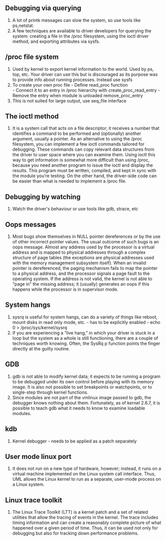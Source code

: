## Debugging via querying
  1. A lot of printk messages can slow the system, so use tools like ps,netstat.
  2. A few techniques are available to driver developers for querying the system: creating a file in the /proc filesystem, using the ioctl driver method, and exporting attributes via sysfs.

## /proc file system
  1. Used by kernel to export kernel information to the world. Used by ps, top, etc.  Your driver can use this but is discouraged as its purpose was to provide info about running processes. Instead use sysfs
  2. To create your own proc file
    - Define read\_proc function  
    - Connect it to an entry in /proc hierarchy with create\_proc\_read\_entry
    - Remove the entry when module is unloaded remove\_proc\_entry
  3. This is not suited for large output, use seq\_file interface 

## The ioctl method
  1. It is a system call that acts on a file descriptor; it receives a number that identifies a command to be performed and (optionally) another argument, usually a pointer. As an alternative to using the /proc filesystem, you can implement a few ioctl commands tailored for debugging. These commands can copy relevant data structures from the driver to user space where you can examine them. Using ioctl this way to get information is somewhat more difficult than using /proc, because you need another program to issue the ioctl and display the results. This program must be written, compiled, and kept in sync with the module you’re testing. On the other hand, the driver-side code can be easier than what is needed to implement a /proc file.

## Debugging by watching
  1. Watch the driver's behaviour or use tools like gdb, strace, etc

## Oops messages
  1. Most bugs show themselves in NULL pointer dereferences or by the use of other incorrect pointer values. The usual outcome of such bugs is an oops message. Almost any address used by the processor is a virtual address and is mapped to physical addresses through a complex structure of page tables (the exceptions are physical addresses used with the memory management subsystem itself). When an invalid pointer is dereferenced, the paging mechanism fails to map the pointer to a physical address, and the processor signals a page fault to the operating system. If the address is not valid, the kernel is not able to “page in” the missing address; it (usually) generates an oops if this happens while the processor is in supervisor mode.

## System hangs
  1. sysrq is useful for system hangs, can do a variety of things like reboot, mount disks in read only mode, etc. - has to be explicitly enabled
    - echo 0 > /proc/sys/kernel/sysrq
  2. If you are experiencing a “live hang,” in which your driver is stuck in a loop but the system as a whole is still functioning, there are a couple of techniques worth knowing. Often, the SysRq p function points the finger directly at the guilty routine. 

## GDB
  1. gdb is not able to modify kernel data; it expects to be running a program to be debugged under its own control before playing with its memory image. It is also not possible to set breakpoints or watchpoints, or to single-step through kernel functions.
  2. Since modules are not part of the vmlinux image passed to gdb, the debugger knows nothing about them. Fortunately, as of kernel 2.6.7, it is possible to teach gdb what it needs to know to examine loadable modules.

## kdb
  1. Kernel debugger - needs to be applied as a patch separately

## User mode linux port
  1. It does not run on a new type of hardware, however; instead, it runs on a virtual machine implemented on the Linux system call interface. Thus, UML allows the Linux kernel to run as a separate, user-mode process on a Linux system.

## Linux trace toolkit
  1. The Linux Trace Toolkit (LTT) is a kernel patch and a set of related utilities that allow the tracing of events in the kernel. The trace includes timing information and can create a reasonably complete picture of what happened over a given period of time. Thus, it can be used not only for debugging but also for tracking down performance problems.
